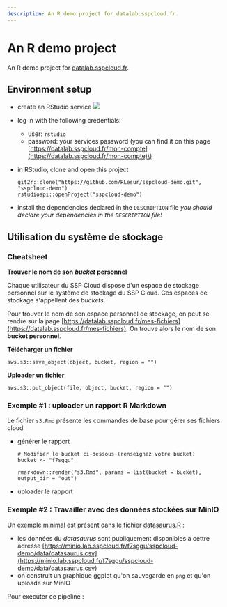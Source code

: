 ```yaml
---
description: An R demo project for datalab.sspcloud.fr.
---
```


# An R demo project

An R demo project for [datalab.sspcloud.fr](https://datalab.sspcloud.fr/).

## Environment setup

* create an RStudio service [![](https://camo.githubusercontent.com/a6aab12af08bd4aaa6cba643681ab06877f0b1a6120f48b6d880af6d0b5bc1d4/68747470733a2f2f696d672e736869656c64732e696f2f62616467652f535350436c6f75642d5253747564696f2d253233373661626464)](https://datalab.sspcloud.fr/my-lab/catalogue/inseefrlab-helm-charts-datascience/rstudio/deploiement)
* log in with the following credentials:
  * user: `rstudio`
  * password: your services password \(you can find it on this page [https://datalab.sspcloud.fr/mon-compte](https://datalab.sspcloud.fr/mon-compte)\)
* in RStudio, clone and open this project

  ```text
  git2r::clone("https://github.com/RLesur/sspcloud-demo.git", "sspcloud-demo")
  rstudioapi::openProject("sspcloud-demo")
  ```

* install the dependencies declared in the `DESCRIPTION` file  _you should declare your dependencies in the `DESCRIPTION` file!_

## Utilisation du système de stockage

### Cheatsheet

**Trouver le nom de son** _**bucket**_ **personnel**

Chaque utilisateur du SSP Cloud dispose d'un espace de stockage personnel sur le système de stockage du SSP Cloud. Ces espaces de stockage s'appellent des _buckets_.

Pour trouver le nom de son espace personnel de stockage, on peut se rendre sur la page [https://datalab.sspcloud.fr/mes-fichiers](https://datalab.sspcloud.fr/mes-fichiers). On trouve alors le nom de son **bucket personnel**.

**Télécharger un fichier**

```text
aws.s3::save_object(object, bucket, region = "")
```

**Uploader un fichier**

```text
aws.s3::put_object(file, object, bucket, region = "")
```

### Exemple \#1 : uploader un rapport R Markdown

Le fichier `s3.Rmd` présente les commandes de base pour gérer ses fichiers cloud

* générer le rapport

  ```text
  # Modifier le bucket ci-dessous (renseignez votre bucket)
  bucket <- "f7sggu"

  rmarkdown::render("s3.Rmd", params = list(bucket = bucket), output_dir = "out")
  ```

* uploader le rapport

### Exemple \#2 : Travailler avec des données stockées sur MinIO

Un exemple minimal est présent dans le fichier [datasaurus.R](https://github.com/RLesur/sspcloud-demo/blob/main/datasaurus.R) :

* les données du _datasaurus_ sont publiquement disponibles à cettre adresse [https://minio.lab.sspcloud.fr/f7sggu/sspcloud-demo/data/datasaurus.csv](https://minio.lab.sspcloud.fr/f7sggu/sspcloud-demo/data/datasaurus.csv)
* on construit un graphique ggplot qu'on sauvegarde en `png` et qu'on uploade sur MinIO

Pour exécuter ce pipeline :

